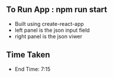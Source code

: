 ## To Run App : npm run start
- Built using create-react-app
- left panel is the json input field 
- right panel is the json viwer 

## Time Taken 
- End Time: 7:15
